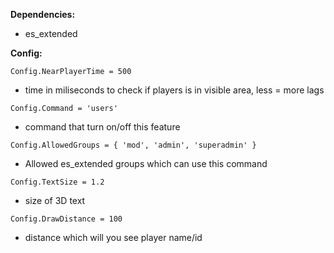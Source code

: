 **Dependencies:**
- es_extended


**Config:**

`Config.NearPlayerTime = 500`
- time in miliseconds to check if players is in visible area, less = more lags

`Config.Command = 'users'`
- command that turn on/off this feature

`Config.AllowedGroups = {
    'mod',
    'admin',
    'superadmin'
}`
- Allowed es_extended groups which can use this command

`Config.TextSize = 1.2`
- size of 3D text

`Config.DrawDistance = 100`
- distance which will you see player name/id
